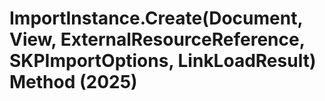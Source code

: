 # ImportInstance.Create(Document, View, ExternalResourceReference, SKPImportOptions, LinkLoadResult) Method (2025)

﻿